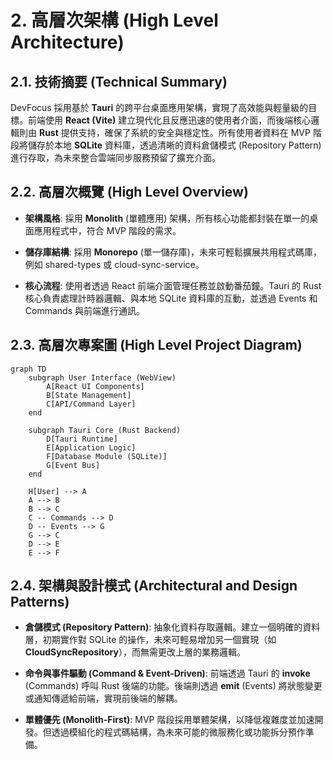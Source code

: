# 2. 高層次架構 (High Level Architecture)

## 2.1. 技術摘要 (Technical Summary)

DevFocus 採用基於 **Tauri** 的跨平台桌面應用架構，實現了高效能與輕量級的目標。前端使用 **React (Vite)** 建立現代化且反應迅速的使用者介面，而後端核心邏輯則由 **Rust** 提供支持，確保了系統的安全與穩定性。所有使用者資料在 MVP 階段將儲存於本地 **SQLite** 資料庫，透過清晰的資料倉儲模式 (Repository Pattern) 進行存取，為未來整合雲端同步服務預留了擴充介面。

## 2.2. 高層次概覽 (High Level Overview)

- **架構風格**: 採用 **Monolith** (單體應用) 架構，所有核心功能都封裝在單一的桌面應用程式中，符合 MVP 階段的需求。

- **儲存庫結構**: 採用 **Monorepo** (單一儲存庫)，未來可輕鬆擴展共用程式碼庫，例如 shared-types 或 cloud-sync-service。

- **核心流程**: 使用者透過 React 前端介面管理任務並啟動番茄鐘。Tauri 的 Rust 核心負責處理計時器邏輯、與本地 SQLite 資料庫的互動，並透過 Events 和 Commands 與前端進行通訊。

## 2.3. 高層次專案圖 (High Level Project Diagram)

```mermaid
graph TD
    subgraph User Interface (WebView)
        A[React UI Components]
        B[State Management]
        C[API/Command Layer]
    end

    subgraph Tauri Core (Rust Backend)
        D[Tauri Runtime]
        E[Application Logic]
        F[Database Module (SQLite)]
        G[Event Bus]
    end

    H[User] --> A
    A --> B
    B --> C
    C -- Commands --> D
    D -- Events --> G
    G --> C
    D --> E
    E --> F
```

## 2.4. 架構與設計模式 (Architectural and Design Patterns)

- **倉儲模式 (Repository Pattern)**: 抽象化資料存取邏輯。建立一個明確的資料層，初期實作對 SQLite 的操作，未來可輕易增加另一個實現（如 **CloudSyncRepository**），而無需更改上層的業務邏輯。

- **命令與事件驅動 (Command & Event-Driven)**: 前端透過 Tauri 的 **invoke** (Commands) 呼叫 Rust 後端的功能。後端則透過 **emit** (Events) 將狀態變更或通知傳遞給前端，實現前後端的解耦。

- **單體優先 (Monolith-First)**: MVP 階段採用單體架構，以降低複雜度並加速開發。但透過模組化的程式碼結構，為未來可能的微服務化或功能拆分預作準備。
